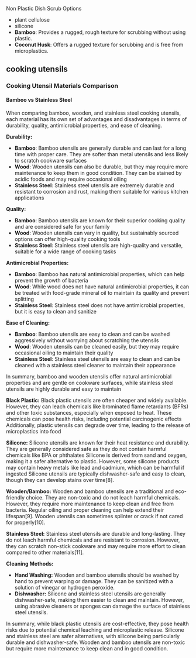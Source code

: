 Non Plastic Dish Scrub Options

- plant cellulose
- silicone
- **Bamboo**: Provides a rugged, rough texture for scrubbing without using plastic.
- **Coconut Husk**: Offers a rugged texture for scrubbing and is free from microplastics.

## cooking utensils

### Cooking Utensil Materials Comparison

#### Bamboo vs Stainless Steel

When comparing bamboo, wooden, and stainless steel cooking utensils, each material has its own set of advantages and disadvantages in terms of durability, quality, antimicrobial properties, and ease of cleaning.

**Durability:**

- **Bamboo**: Bamboo utensils are generally durable and can last for a long time with proper care. They are softer than metal utensils and less likely to scratch cookware surfaces
- **Wood**: Wooden utensils can also be durable, but they may require more maintenance to keep them in good condition. They can be stained by acidic foods and may require occasional oiling
- **Stainless Steel**: Stainless steel utensils are extremely durable and resistant to corrosion and rust, making them suitable for various kitchen applications

**Quality:**

- **Bamboo**: Bamboo utensils are known for their superior cooking quality and are considered safe for your family
- **Wood**: Wooden utensils can vary in quality, but sustainably sourced options can offer high-quality cooking tools
- **Stainless Steel**: Stainless steel utensils are high-quality and versatile, suitable for a wide range of cooking tasks

**Antimicrobial Properties:**

- **Bamboo**: Bamboo has natural antimicrobial properties, which can help prevent the growth of bacteria
- **Wood**: While wood does not have natural antimicrobial properties, it can be treated with food-grade mineral oil to maintain its quality and prevent splitting
- **Stainless Steel**: Stainless steel does not have antimicrobial properties, but it is easy to clean and sanitize

**Ease of Cleaning:**

- **Bamboo**: Bamboo utensils are easy to clean and can be washed aggressively without worrying about scratching the utensils
- **Wood**: Wooden utensils can be cleaned easily, but they may require occasional oiling to maintain their quality
- **Stainless Steel**: Stainless steel utensils are easy to clean and can be cleaned with a stainless steel cleaner to maintain their appearance

In summary, bamboo and wooden utensils offer natural antimicrobial properties and are gentle on cookware surfaces, while stainless steel utensils are highly durable and easy to maintain

**Black Plastic:**
Black plastic utensils are often cheaper and widely available. However, they can leach chemicals like brominated flame retardants (BFRs) and other toxic substances, especially when exposed to heat. These chemicals can pose health risks, including potential carcinogenic effects Additionally, plastic utensils can degrade over time, leading to the release of microplastics into food

**Silicone:**
Silicone utensils are known for their heat resistance and durability. They are generally considered safe as they do not contain harmful chemicals like BPA or phthalates Silicone is derived from sand and oxygen, making it a safer alternative to plastic. However, some silicone products may contain heavy metals like lead and cadmium, which can be harmful if ingested Silicone utensils are typically dishwasher-safe and easy to clean, though they can develop stains over time[8].

**Wooden/Bamboo:**
Wooden and bamboo utensils are a traditional and eco-friendly choice. They are non-toxic and do not leach harmful chemicals. However, they require more maintenance to keep clean and free from bacteria. Regular oiling and proper cleaning can help extend their lifespan[9]. Wooden utensils can sometimes splinter or crack if not cared for properly[10].

**Stainless Steel:**
Stainless steel utensils are durable and long-lasting. They do not leach harmful chemicals and are resistant to corrosion. However, they can scratch non-stick cookware and may require more effort to clean compared to other materials[11].

**Cleaning Methods:**

- **Hand Washing:** Wooden and bamboo utensils should be washed by hand to prevent warping or damage. They can be sanitized with a solution of vinegar or hydrogen peroxide.
- **Dishwasher:** Silicone and stainless steel utensils are generally dishwasher-safe, making them easier to clean and maintain. However, using abrasive cleaners or sponges can damage the surface of stainless steel utensils.

In summary, while black plastic utensils are cost-effective, they pose health risks due to potential chemical leaching and microplastic release. Silicone and stainless steel are safer alternatives, with silicone being particularly durable and dishwasher-safe. Wooden and bamboo utensils are non-toxic but require more maintenance to keep clean and in good condition.
